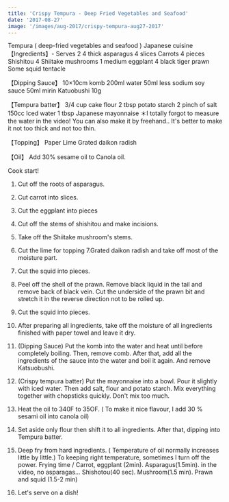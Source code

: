 ```yaml
---
title: 'Crispy Tempura - Deep Fried Vegetables and Seafood'
date: '2017-08-27'
image: '/images/aug-2017/crispy-tempura-aug27-2017'
---
```


Tempura ( deep-fried vegetables and seafood ) Japanese cuisine
    【Ingredients】- Serves 2
 4 thick asparagus
 4 slices Carrots
 4 pieces Shishitou
 4 Shiitake mushrooms
 1 medium eggplant
 4 black tiger prawn 
  Some squid tentacle 

   【Dipping Sauce】
 10×10cm komb 
 200ml water 
 50ml less sodium soy sauce 
 50ml mirin
 Katuobushi 10g
 
   【Tempura batter】
 3/4 cup cake flour
 2 tbsp potato starch 
 2 pinch of salt
 150cc Iced water
 1 tbsp Japanese mayonnaise 
＊I totally forgot to measure the water in the video! You can also make it by freehand.. It's better to make it not too thick and not too thin.

   【Topping】
 Paper 
 Lime
 Grated daikon radish

 【Oil】
 Add 30% sesame oil to Canola oil.

 Cook start!
  1.  Cut off the roots of asparagus.
  2.  Cut carrot into slices.
  3.  Cut the eggplant into pieces
  4.  Cut off the stems of shishitou and make incisions.
  5.  Take off the Shiitake mushroom's stems.
  6. Cut the lime for topping
  7.Grated daikon radish and take off most of the moisture part.
  8. Cut the squid into pieces.
  9. Peel off the shell of the prawn. Remove black liquid in the tail and remove back of black vein. Cut the underside of the prawn bit and stretch it in the reverse direction not to be rolled up.
  10. Cut the squid into pieces.
  11. After preparing all ingredients, take off the moisture of all ingredients finished with paper towel and leave it dry.

  12. (Dipping Sauce) 
      Put the komb into the water and heat until before completely boiling. Then, remove comb. After that, add all the ingredients of the sauce into the water and boil it again. And remove Katsuobushi.

  13. (Crispy tempura batter) 
     Put the mayonnaise into a bowl. Pour it slightly with iced water. Then add salt,  flour and potato starch. Mix everything together with chopsticks quickly. Don't mix too much.

  14. Heat the oil to 340F to 35OF. ( To make it nice flavour, I add 30 % sesami oil into canola oil)
 15. Set aside only flour then shift it to all ingredients. After that, dipping into Tempura batter. 
 16. Deep fry from hard ingredients. ( Temperature  of oil normally increases little by little.) To keeping right temperature, sometimes I turn off the power.  Frying time / Carrot, eggplant (2min). Asparagus(1.5min). in the video, no asparagas...   Shishotou(40 sec). Mushroom(1.5 min). Prawn and squid (1.5-2 min)
 17. Let's serve on a dish!